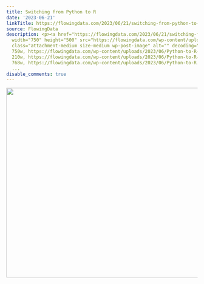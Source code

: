 ```yaml
---
title: Switching from Python to R
date: '2023-06-21'
linkTitle: https://flowingdata.com/2023/06/21/switching-from-python-to-r/
source: FlowingData
description: <p><a href="https://flowingdata.com/2023/06/21/switching-from-python-to-r/"><img
  width="750" height="500" src="https://flowingdata.com/wp-content/uploads/2023/06/Python-to-R-750x500.webp"
  class="attachment-medium size-medium wp-post-image" alt="" decoding="async" srcset="https://flowingdata.com/wp-content/uploads/2023/06/Python-to-R-750x500.webp
  750w, https://flowingdata.com/wp-content/uploads/2023/06/Python-to-R-210x140.webp
  210w, https://flowingdata.com/wp-content/uploads/2023/06/Python-to-R-768x512.webp
  768w, https://flowingdata.com/wp-content/uploads/2023/06/Python-to-R.webp 1057w"
  ...
disable_comments: true
---
```

<p><a href="https://flowingdata.com/2023/06/21/switching-from-python-to-r/"><img width="750" height="500" src="https://flowingdata.com/wp-content/uploads/2023/06/Python-to-R-750x500.webp" class="attachment-medium size-medium wp-post-image" alt="" decoding="async" srcset="https://flowingdata.com/wp-content/uploads/2023/06/Python-to-R-750x500.webp 750w, https://flowingdata.com/wp-content/uploads/2023/06/Python-to-R-210x140.webp 210w, https://flowingdata.com/wp-content/uploads/2023/06/Python-to-R-768x512.webp 768w, https://flowingdata.com/wp-content/uploads/2023/06/Python-to-R.webp 1057w" ...